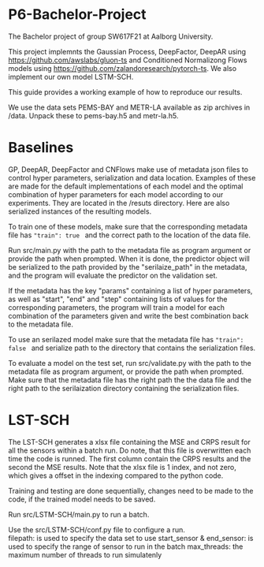 # P6-Bachelor-Project
The Bachelor project of group SW617F21 at Aalborg University.

This project implemnts the Gaussian Process, DeepFactor, DeepAR using https://github.com/awslabs/gluon-ts and Conditioned Normalizong Flows models using https://github.com/zalandoresearch/pytorch-ts. We also implement our own model LSTM-SCH.

This guide provides a working example of how to reproduce our results.

We use the data sets PEMS-BAY and METR-LA available as zip archives in /data. Unpack these to pems-bay.h5 and metr-la.h5.

# Baselines

GP, DeepAR, DeepFactor and CNFlows make use of metadata json files to control hyper parameters, serialization and data location. Examples of these are made for the default implementations of each model and the optimal combination of hyper parameters for each model according to our experiments. They are located in the /resuts directory. Here are also serialized instances of the resulting models. 

To train one of these models, make sure that the corresponding metadata file has ```"train": true ``` and the correct path to the location of the data file.

Run src/main.py with the path to the metadata file as program argument or provide the path when prompted. When it is done, the predictor object will be serialized to the path provided by the "serilaize_path" in the metadata, and the program will evaluate the predictor on the validation set. 

If the metadata has the key "params" containing a list of hyper parameters, as well as "start", "end" and "step" containing lists of values for the corresponding parameters, the program will train a model for each combination of the parameters given and write the best combination back to the metadata file.

To use an serilazed model make sure that the metadata file has ```"train": false ``` and serialize path to the directory that contains the serialization files.

To evaluate a model on the test set, run src/validate.py with the path to the metadata file as program argument, or provide the path when prompted. Make sure that the metadata file has the right path the the data file and the right path to the serilaization directory containing the serialization files. 

# LST-SCH

The LST-SCH generates a xlsx file containing the MSE and CRPS result for all the sensors within a batch run. Do note, that this file is overwritten each time the code is runned. The first column contain the CRPS results and the second the MSE results. Note that the xlsx file is 1 index, and not zero, which gives a offset in the indexing compared to the python code. 

Training and testing are done sequentially, changes need to be made to the code, if the trained model needs to be saved. 

Run src/LSTM-SCH/main.py to run a batch. 

Use the src/LSTM-SCH/conf.py file to configure a run.   
  filepath: is used to specify the data set to use
  start_sensor & end_sensor: is used to specify the range of sensor to run in the batch
  max_threads: the maximum number of threads to run simulatenly 
